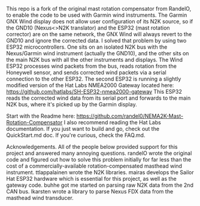 This repo is a fork of the original mast rotation compensator from RandelO, to enable the code to be used with Garmin wind instruments. The Garmin GNX Wind display does not allow user configuration of its N2K source, so if the GND10 (Nexus<>N2K translator) and the ESP32 (mast rotation corrector) are on the same network, the GNX Wind will always revert to the GND10 and ignore the corrected data.
I solved that problem by using two ESP32 microcontrollers. One sits on an isolated N2K bus with the Nexus/Garmin wind instrument (actually the GND10), and the other sits on the main N2K bus with all the other instruments and displays. The Wind ESP32 processes wind packets from the bus, reads rotation from the Honeywell sensor, and sends corrected wind packets via a serial connection to the other ESP32. The second ESP32 is running a slightly modified version of the Hat Labs NMEA2000 Gateway located here: https://github.com/hatlabs/SH-ESP32-nmea2000-gateway
This ESP32 reads the corrected wind data from its serial port and forwards to the main N2K bus, where it's picked up by the Garmin display.

Start with the Readme here: https://github.com/randel0/NEMA2K-Mast-Rotation-Compensator
I also recommend reading the Hat Labs documentation.
If you just want to build and go, check out the QuickStart.md doc. If you're curious, check the FAQ.md.

Acknowledgements. 
All of the people below provided support for this project and answered many annoying questions.
randelO wrote the original code and figured out how to solve this problem initially for far less than the cost of a commercially-available rotation-compensated masthead wind instrument.
ttlappalainen wrote the N2K libraries.
mairas develops the Sailor Hat ESP32 hardware which is essential for this project, as well as the gateway code.
buhhe got me started on parsing raw N2K data from the 2nd CAN bus.
lkarsten wrote a library to parse Nexus FDX data from the masthead wind transducer.
